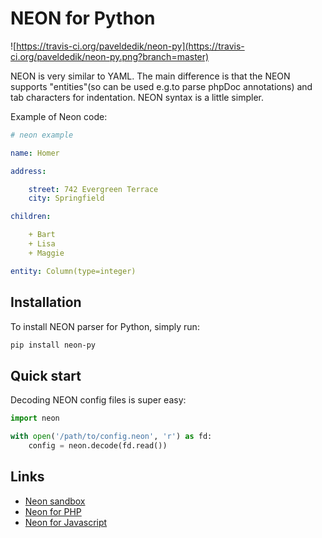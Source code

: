 NEON for Python
===============

![https://travis-ci.org/paveldedik/neon-py](https://travis-ci.org/paveldedik/neon-py.png?branch=master)

NEON is very similar to YAML. The main difference is that the NEON supports
"entities"(so can be used e.g.to parse phpDoc annotations) and tab characters
for indentation. NEON syntax is a little simpler.

Example of Neon code:

```yaml
# neon example

name: Homer

address:

    street: 742 Evergreen Terrace
    city: Springfield

children:

    + Bart
    + Lisa
    + Maggie

entity: Column(type=integer)
```

Installation
------------

To install NEON parser for Python, simply run:

```bash
pip install neon-py
```

Quick start
-----------

Decoding NEON config files is super easy:

```python
import neon

with open('/path/to/config.neon', 'r') as fd:
    config = neon.decode(fd.read())
```

Links
-----

* [Neon sandbox](http://ne-on.org)
* [Neon for PHP](https://github.com/nette/neon)
* [Neon for Javascript](https://github.com/matej21/neon-js)
